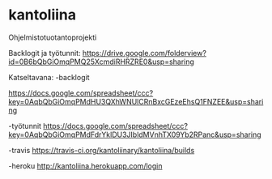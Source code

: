 kantoliina
==========

Ohjelmistotuotantoprojekti

Backlogit ja työtunnit: https://drive.google.com/folderview?id=0B6bQbGiOmqPMQ25XcmdiRHRZRE0&usp=sharing

Katseltavana:
-backlogit

https://docs.google.com/spreadsheet/ccc?key=0AqbQbGiOmqPMdHU3QXhWNUlCRnBxcGEzeEhsQ1FNZEE&usp=sharing

-työtunnit
https://docs.google.com/spreadsheet/ccc?key=0AqbQbGiOmqPMdFdrYklDU3JIbldMVnhTX09Yb2RPanc&usp=sharing

-travis
https://travis-ci.org/kantoliinary/kantoliina/builds

-heroku
http://kantoliina.herokuapp.com/login
